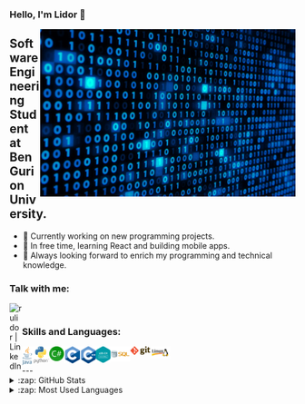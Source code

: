 ### Hello, I'm Lidor 👋

<img align="right" alt="GIF" src="https://github.com/rulidor/rulidor/blob/main/SUV4.gif?raw=true" width="450" height="295" />


## Software Engineering Student at Ben Gurion University.

- 🔭 Currently working on new programming projects.
- 🌱 In free time, learning React and building mobile apps.
- 👯 Always looking forward to enrich my programming and technical knowledge. 

### Talk with me:
[<img align="left" alt="rulidor | LinkedIn" width="22px" src="https://cdn.jsdelivr.net/npm/simple-icons@v3/icons/linkedin.svg" />][linkedin]

<br />

### Skills and Languages:


<img align="left" alt="JAVA" width="18px" src="https://github.com/rulidor/rulidor/blob/main/skills%20and%20languages/java.png?raw=true" />
<img align="left" alt="PYTHON" width="30px" src="https://github.com/rulidor/rulidor/blob/main/skills%20and%20languages/python.jpg" />
<img align="left" alt="CSHARP" width="26px" src="https://github.com/rulidor/rulidor/blob/main/skills%20and%20languages/cSharp.png" />
<img align="left" alt="C" width="30px" src="https://github.com/rulidor/rulidor/blob/main/skills%20and%20languages/c.png?raw=true" />
<img align="left" alt="C++" width="26px" src="https://github.com/rulidor/rulidor/blob/main/skills%20and%20languages/cpp.png" />
<img align="left" alt="ASSEMBLY" width="26px" src="https://github.com/rulidor/rulidor/blob/main/skills%20and%20languages/assembly.png" />
<img align="left" alt="SQL" width="35px" src="https://github.com/rulidor/rulidor/blob/main/skills%20and%20languages/sql.jpeg" />
<img align="left" alt="GIT" width="35px" src="https://github.com/rulidor/rulidor/blob/main/skills%20and%20languages/git.png" />
<img align="left" alt="LINUX" width="35px" src="https://github.com/rulidor/rulidor/blob/main/skills%20and%20languages/linux.jpg" />

<br />
<br />
---

<details>
  <summary>:zap: GitHub Stats</summary>

  <img align="left" alt="Lidor's GitHub Stats" src="https://github-readme-stats.vercel.app/api?username=rulidor&show_icons=true&hide_border=true" />

</details>

<details>
  <summary>:zap: Most Used Languages</summary>

<img align="left" alt="Lidor's GitHub Top Languages" src="https://github-readme-stats.vercel.app/api/top-langs/?username=rulidor" />

</details>

[linkedin]: https://linkedin.com/in/lidor-rubi
